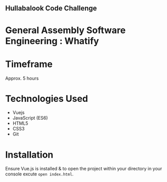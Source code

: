 ## Hullabalook Code Challenge
# General Assembly Software Engineering : Whatify

# Timeframe
Approx. 5 hours

# Technologies Used
* Vuejs
* JavaScript (ES6)
* HTML5
* CSS3
* Git

# Installation

Ensure Vue.js is installed & to open the project within your directory in your console excute `open index.html`.